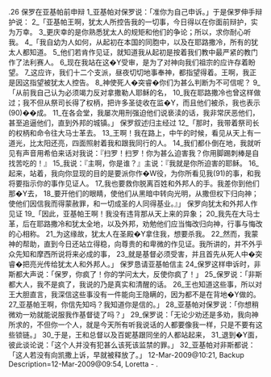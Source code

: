 .26 
保罗在亚基帕前申辩 
1_亚基帕对保罗说：「准你为自己申诉。」于是保罗伸手辩护说： 2_「亚基帕王啊，犹太人所控告我的一切事，今日得以在你面前辩护，实为万幸。 3_更庆幸的是你熟悉犹太人的规矩和他们的争论；所以，求你耐心听我。 
4_「我自幼为人如何，从起初在本国的同胞中，以及在耶路撒冷，所有的犹太人都知道。 5_他们若肯作见证，就知道我从起初是按着我们教中最严紧的教门作了法利赛人。 6_现在我站在这�Y受审，是为了对神向我们祖宗的应许存着盼望。 7_这应许，我们十二个支派，昼夜切切地事奉神，都指望得着。王啊，我正是因这指望被犹太人控告。 8_神使死人�突睿�你们为甚么判断为不可信呢？ 
9_「从前我自己认为必须竭力反对拿撒勒人耶稣的名， 10_我在耶路撒冷也曾这样做过；我不但从祭司长得了权柄，把许多圣徒收在监�Y，而且他们被杀，我也表示(90)��成。 11_在各会堂，我屡次用刑强迫他们说亵渎的话，我非常厌恶他们，甚至追逼他们，直到外邦的城镇。」 
保罗叙述归主经过 
12_「那时，我带着祭司长的权柄和命令往大马士革去。 13_王啊！我在路上，中午的时候，看见从天上有一道光，比太阳还亮，四面照射着我和跟我同行的人。 14_我们都仆倒在地，我就听见有声音用希伯来话对我说：『扫罗！扫罗！你为甚么迫害我？你用脚踢刺棒是自找苦吃的！』 15_我说：『主啊，你是谁？』主说：『我就是你所迫害的耶稣。 16_起来，站着，我向你显现的目的是要派你作�W役，为你所看见我(91)的事，和我将要指示你的事作见证人。 17_我也要救你脱离百姓和外邦人的手。我差你到他们那�Y去， 18_要开他们的眼睛，使他们从黑暗中转向光明，从撒但权下归向神；使他们因信我而得蒙赦罪，和一切成圣的人同得基业。』」 
保罗向犹太和外邦人作见证 
19_「因此，亚基帕王啊！我没有违背那从天上来的异象； 20_我先在大马士革，后在耶路撒冷和犹太全地，以及外邦，劝勉他们应当悔改归向神，行事与悔改的心相称。 21_为这缘故，犹太人在圣殿�Y拿住我，想要杀我。 22_然而，我蒙神的帮助，直到今日还站立得稳，向尊贵的和卑微的作见证。我所讲的，并不外乎众先知和摩西所说将来必成的事， 23_就是基督必须受害，并且首先从死人中�突睿�把亮光传给犹太人和外邦人。」 
保罗恳请亚基帕信主 
24_保罗这样申诉时，非斯都大声说：「保罗，你疯了！你的学问太大，反使你疯了！」 25_保罗说：「非斯都大人，我不是疯了，我说的乃是真实和清醒的话。 26_王也知道这些事，所以对王大胆直言，我深信这些事没有一件能向王隐瞒的，因为都不是在背地�Y做的。 27_亚基帕王啊，你信先知吗？我知道你是信的。」 28_亚基帕对保罗说：「你想稍微劝一劝就能说服我作基督徒了吗？」 29_保罗说：「无论少劝还是多劝，我向神所求的，不但你一个人，就是今天所有听我说话的人都要像我一样，只是不要有这些锁链。」 
30_于是，王和总督以及百妮基跟同坐的人都站起来， 31_退到�Y面，彼此谈论说：「这个人并没有犯甚么该死该监禁的罪。」 32_亚基帕对非斯都说：「这人若没有向凯撒上诉，早就被释放了。」 
12-Mar-2009@10:21, Backup Description=12-Mar-2009@09:54, Loretta - 
.